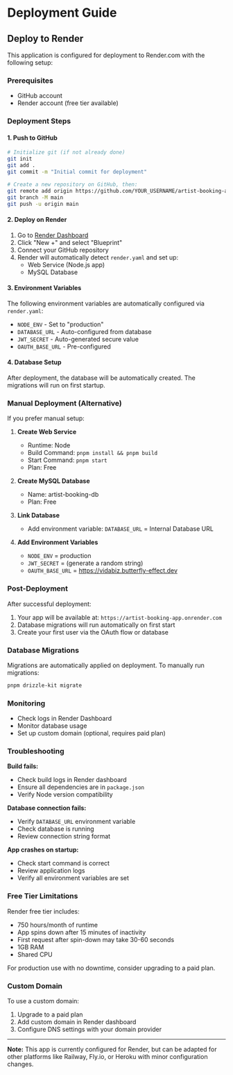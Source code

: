 # Deployment Guide

## Deploy to Render

This application is configured for deployment to Render.com with the following setup:

### Prerequisites
- GitHub account
- Render account (free tier available)

### Deployment Steps

#### 1. Push to GitHub

```bash
# Initialize git (if not already done)
git init
git add .
git commit -m "Initial commit for deployment"

# Create a new repository on GitHub, then:
git remote add origin https://github.com/YOUR_USERNAME/artist-booking-app.git
git branch -M main
git push -u origin main
```

#### 2. Deploy on Render

1. Go to [Render Dashboard](https://dashboard.render.com/)
2. Click "New +" and select "Blueprint"
3. Connect your GitHub repository
4. Render will automatically detect `render.yaml` and set up:
   - Web Service (Node.js app)
   - MySQL Database

#### 3. Environment Variables

The following environment variables are automatically configured via `render.yaml`:
- `NODE_ENV` - Set to "production"
- `DATABASE_URL` - Auto-configured from database
- `JWT_SECRET` - Auto-generated secure value
- `OAUTH_BASE_URL` - Pre-configured

#### 4. Database Setup

After deployment, the database will be automatically created. The migrations will run on first startup.

### Manual Deployment (Alternative)

If you prefer manual setup:

1. **Create Web Service**
   - Runtime: Node
   - Build Command: `pnpm install && pnpm build`
   - Start Command: `pnpm start`
   - Plan: Free

2. **Create MySQL Database**
   - Name: artist-booking-db
   - Plan: Free

3. **Link Database**
   - Add environment variable: `DATABASE_URL` = Internal Database URL

4. **Add Environment Variables**
   - `NODE_ENV` = production
   - `JWT_SECRET` = (generate a random string)
   - `OAUTH_BASE_URL` = https://vidabiz.butterfly-effect.dev

### Post-Deployment

After successful deployment:

1. Your app will be available at: `https://artist-booking-app.onrender.com`
2. Database migrations will run automatically on first start
3. Create your first user via the OAuth flow or database

### Database Migrations

Migrations are automatically applied on deployment. To manually run migrations:

```bash
pnpm drizzle-kit migrate
```

### Monitoring

- Check logs in Render Dashboard
- Monitor database usage
- Set up custom domain (optional, requires paid plan)

### Troubleshooting

**Build fails:**
- Check build logs in Render dashboard
- Ensure all dependencies are in `package.json`
- Verify Node version compatibility

**Database connection fails:**
- Verify `DATABASE_URL` environment variable
- Check database is running
- Review connection string format

**App crashes on startup:**
- Check start command is correct
- Review application logs
- Verify all environment variables are set

### Free Tier Limitations

Render free tier includes:
- 750 hours/month of runtime
- App spins down after 15 minutes of inactivity
- First request after spin-down may take 30-60 seconds
- 1GB RAM
- Shared CPU

For production use with no downtime, consider upgrading to a paid plan.

### Custom Domain

To use a custom domain:
1. Upgrade to a paid plan
2. Add custom domain in Render dashboard
3. Configure DNS settings with your domain provider

---

**Note:** This app is currently configured for Render, but can be adapted for other platforms like Railway, Fly.io, or Heroku with minor configuration changes.

